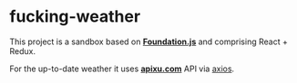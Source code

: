 # fucking-weather

This project is a sandbox based on [**Foundation.js**](http://fountainjs.io/) and comprising React + Redux.

For the up-to-date weather it uses [**apixu.com**](https://www.apixu.com/) API via [axios](https://github.com/axios/axios).
